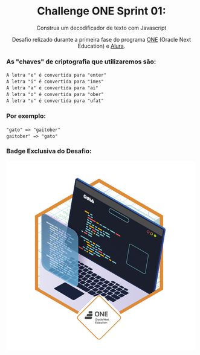 <h1 align="center">Challenge ONE Sprint 01:</h1>
<p align="center">Construa um decodificador de texto com Javascript</p>
<p align="center">Desafio relizado durante a primeira fase do programa <a href="https://www.oracle.com/br/education/oracle-next-education/">ONE<a/> (Oracle Next Education) e <a href="https://www.alura.com.br">Alura</a>.</p>
<h3>As "chaves" de criptografia que utilizaremos são:</h3>
<p>
<code>A letra "e" é convertida para "enter"</code><br>
<code>A letra "i" é convertida para "imes"</code><br>
<code>A letra "a" é convertida para "ai"</code><br>
<code>A letra "o" é convertida para "ober"</code><br>
<code>A letra "u" é convertida para "ufat"</code><br>
</p>
<h3>Por exemplo:</h3>
<code>"gato" => "gaitober"</code><br>
<code>gaitober" => "gato"</code>
<h3>Badge Exclusiva do Desafio:</h3>
<img src="https://github.com/rogerio-bueno/Projeto-decodificador-de-texto---Alura/blob/main/assets/Badge%20Exclusiva%20do%20Desafio.png?raw=true">
